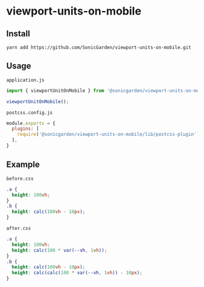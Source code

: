 # viewport-units-on-mobile

## Install

```
yarn add https://github.com/SonicGarden/viewport-units-on-mobile.git
```

## Usage

`application.js`
```javascript
import { viewportUnitOnMobile } from '@sonicgarden/viewport-units-on-mobile';

viewportUnitOnMobile();
```

`postcss.config.js`
```javascript
module.exports = {
  plugins: [
    require('@sonicgarden/viewport-units-on-mobile/lib/postcss-plugin').postcssPlugin,
  ],
}

```

## Example

`before.css`
```css
.a {
  height: 100vh;
}
.b {
  height: calc(100vh - 10px);
}
```

`after.css`
```css
.a {
  height: 100vh;
  height: calc(100 * var(--vh, 1vh));
}
.b {
  height: calc(100vh - 10px);
  height: calc(calc(100 * var(--vh, 1vh)) - 10px);
}
```

